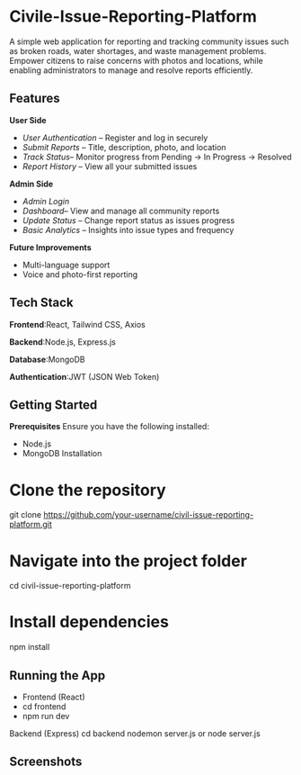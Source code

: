 # Civile-Issue-Reporting-Platform
A simple web application for reporting and tracking community issues such as broken roads, water shortages, and waste management problems. Empower citizens to raise concerns with photos and locations, while enabling administrators to manage and resolve reports efficiently.
## Features
**User Side**
-  *User Authentication* – Register and log in securely
-  *Submit Reports* – Title, description, photo, and location
-  *Track Status*– Monitor progress from Pending → In Progress → Resolved
-  *Report History* – View all your submitted issues

  
 **Admin Side**
-  *Admin Login*
-  *Dashboard*– View and manage all community reports
-  *Update Status* – Change report status as issues progress
-  *Basic Analytics* – Insights into issue types and frequency

 **Future Improvements**
-  Multi-language support
-  Voice and photo-first reporting

 ## Tech Stack

**Frontend**:React, Tailwind CSS, Axios

**Backend**:Node.js, Express.js

**Database**:MongoDB

**Authentication**:JWT (JSON Web Token)


 ## Getting Started
 **Prerequisites**
Ensure you have the following installed:
- Node.js
- MongoDB
 Installation
# Clone the repository
git clone https://github.com/your-username/civil-issue-reporting-platform.git

# Navigate into the project folder
cd civil-issue-reporting-platform

# Install dependencies
npm install


 ## Running the App
- Frontend (React)
- cd frontend
- npm run dev


Backend (Express)
cd backend
nodemon server.js or
node server.js



 ## Screenshots

